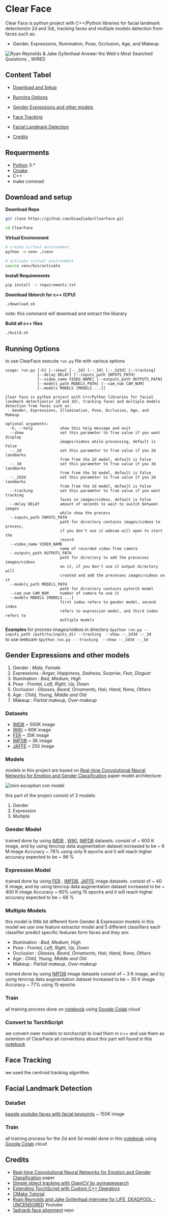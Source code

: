 
# Clear Face
Clear Face is python project with C++/Python libraries for facial landmark detection(in 2d and 3d), tracking faces and multiple models detection from faces such as:
 - Gender, Expressions, Illumination, Pose, Occlusion, Age, and Makeup.
	

![Ryan Reynolds & Jake Gyllenhaal Answer the Web's Most Searched Questions _ WIRED](https://github.com/DiaaZiada/ClearFace/blob/master/images/ClearFace.gif)

## Content Tabel

 - [Download and Setup](#download-and-setup)

 - [Running Options](#running-options)

 - [Gender Expressions and other models](#gender-expressions-and-other-models)

 - [Face Tracking](#face-tracking)

 - [Facial Landmark Detection](#facial-landmark-detection)

 - [Credits](#credits)
## Requerments
 - [Python](https://www.python.org/) 3.*
 - [Cmake](https://cmake.org/)
 - C++
 - make commad 
 
## Download and setup
**Download Repo**
```bash 
git clone https://github.com/DiaaZiada/ClearFace.git
```
```bash
cd ClearFace
```
**Virtual Environment**
```bash
# create virtual environment
python -m venv ./venv
```
```bash
# activate virtual environment
source venv/bin/activate
```

**Install Requirements**
```bash
pip install -r requirements.txt
```
**Download libtorch for c++ (CPU)**
```bash
./download.sh
``` 
note: this command will download and extract the libarary

**Build all c++ files**
```bash
./build.sh
```

## Running Options
to use ClearFace execute `run.py` file with  various options
```
usage: run.py [-h] [--show] [--_2d] [--_3d] [--_2d3d] [--tracking]
              [--delay DELAY] [--inputs_path INPUTS_PATH]
              [--video_name VIDEO_NAME] [--outputs_path OUTPUTS_PATH]
              [--models_path MODELS_PATH] [--cam_num CAM_NUM]
              [--models MODELS [MODELS ...]]

Clear Face is python project with C++/Python libraries for facial landmark detection(in 2d and 3d), tracking faces and multiple models detection from faces such as:
 - Gender, Expressions, Illumination, Pose, Occlusion, Age, and Makeup.

optional arguments:
  -h, --help            show this help message and exit
  --show                set this parameter to True value if you want display
                        images/videos while processing, default is False
  --_2d                 set this parameter to True value if you 2d landmarks
                        from from the 2d model, default is False
  --_3d                 set this parameter to True value if you 3d landmarks
                        from from the 3d model, default is False
  --_2d3d               set this parameter to True value if you 2d landmarks
                        from from the 3d model, default is False
  --tracking            set this parameter to True value if you want tracking
                        faces in images/videos, default is False
  --delay DELAY         amount of seconds to wait to switch between images
                        while show the precess
  --inputs_path INPUTS_PATH
                        path for directory contains images/videos to process,
                        if you don't use it webcam will open to start the
                        record
  --video_name VIDEO_NAME
                        name of recorded video from camera
  --outputs_path OUTPUTS_PATH
                        path for directory to add the precesses images/videos
                        on it, if you don't use it output directory will
                        created and add the precesses images/videos on it
  --models_path MODELS_PATH
                        path for directory contains pytorch model
  --cam_num CAM_NUM     number of camera to use it
  --models MODELS [MODELS ...]
                        first index refers to gender model, second index
                        refers to expression model, and third index refers to
                        multiple models

```
**Examples**
for process images/videos in directory
`$python run.py --inputs_path /path/to/inputs_dir --tracking  --show --_2d3d --_3d`  
to use webcam 
`$python run.py ---tracking  --show --_2d3d --_3d`   

## Gender Expressions and other models
1.  Gender : _Male, Female_
2.  Expressions : _Anger, Happiness, Sadness, Surprise, Fear, Disgust_
3.  Illumination : _Bad, Medium, High_
4.  Pose : _Frontal, Left, Right, Up, Down_
5.  Occlusion : _Glasses, Beard, Ornaments, Hair, Hand, None, Others_
6.  Age : _Child, Young, Middle and Old_
7.  Makeup : _Partial makeup, Over-makeup_
### Datasets
* [IMDB](https://data.vision.ee.ethz.ch/cvl/rrothe/imdb-wiki/) ~ 500K image
* [WIKI](https://data.vision.ee.ethz.ch/cvl/rrothe/imdb-wiki/) ~ 60K image
* [FER](https://www.kaggle.com/c/challenges-in-representation-learning-facial-expression-recognition-challenge/data) ~ 35K image
* [IMFDB](http://cvit.iiit.ac.in/projects/IMFDB/) ~ 3K image
* [JAFFE](http://www.kasrl.org/jaffe.html) ~ 250 image


### Models
models in this project are based on [Real-time Convolutional Neural Networks for Emotion and Gender Classification](https://arxiv.org/pdf/1710.07557.pdf) paper
model architecture: 

![mini exception cnn model](https://github.com/DiaaZiada/ClearFace/blob/master/images/mini_exception_cnn_model.png)

this part of the project consist of 3 models:
	

 1. Gender
 2. Expression
 3. Multiple

### Gender Model
trained done by using [IMDB](https://data.vision.ee.ethz.ch/cvl/rrothe/imdb-wiki/) , [WIKI](https://data.vision.ee.ethz.ch/cvl/rrothe/imdb-wiki/),  [IMFDB](http://cvit.iiit.ac.in/projects/IMFDB/)  datasets. consist of ~ 600 K image, and by using tencrop data augmentation dataset increased to be ~ 6 M image 
Accuracy ~ 78% using only 6 epochs and it will reach higher accuracy expected to be ~ 96 %

### Expression Model
trained done by using [FER](https://www.kaggle.com/c/challenges-in-representation-learning-facial-expression-recognition-challenge/data) , [IMFDB](http://cvit.iiit.ac.in/projects/IMFDB/), [JAFFE](http://www.kasrl.org/jaffe.html)  image datasets. consist of ~ 40 K image, and by using tencrop data augmentation dataset increased to be ~ 400 K image 
Accuracy ~ 60% using 15 epochs and it will reach higher accuracy expected to be ~ 66 %

### Multiple Models
this model is little bit different form Gender & Expression models 
in this model we use one feature extractor model and 5 different classifiers each classifier predict specific features form faces and they are:
* Illumination : _Bad, Medium, High_
*  Pose : _Frontal, Left, Right, Up, Down_
*  Occlusion : _Glasses, Beard, Ornaments, Hair, Hand, None, Others_
*  Age : _Child, Young, Middle and Old_
*  Makeup : _Partial makeup, Over-makeup_

trained done by using [IMFDB](http://cvit.iiit.ac.in/projects/IMFDB/) image datasets consist of ~ 3 K image, and by using tencrop data augmentation dataset increased to be ~ 30 K image 
Accuracy ~ 77% using 15 epochs
### Train
all training process done on [notebook](https://github.com/DiaaZiada/ClearFace/blob/master/notebooks/Gender%2C%20Expressions%2C%20Illumination%2C%20Pose%2C%20Occlusion%2C%20Age%2C%20and%20Makeup.ipynb) using [Google Colab](https://colab.research.google.com) cloud 
### Convert to TorchScript

we convert ower models to torchscript to load them in c++
and use them as extention of ClearFace
all convertions about this part will found in this [notebook](https://github.com/DiaaZiada/ClearFace/blob/master/notebooks/ConvToTorchScript.ipynb)

## Face Tracking
we used the centroid tracking algorithm
## Facial Landmark Detection
### DataSet
[kaggle youtube faces with facial keypoints](https://www.kaggle.com/selfishgene/youtube-faces-with-facial-keypoints) ~ 150K image

### Train
all training process for the 2d and 3d model done in this [notebook]([https://github.com/DiaaZiada/ClearFace/blob/master/notebooks/Facial_Keypoints_Detection.ipynb](https://github.com/DiaaZiada/ClearFace/blob/master/notebooks/Facial_Keypoints_Detection.ipynb)) using [Google Colab](https://colab.research.google.com) cloud 

## Credits

* [Real-time Convolutional Neural Networks for Emotion and Gender Classification](https://arxiv.org/pdf/1710.07557.pdf) paper
* [Simple object tracking with OpenCV by  pyimagesearch](https://www.pyimagesearch.com/2018/07/23/simple-object-tracking-with-opencv/)
* [Extending TorchScript with Custom C++ Operators](https://github.com/pytorch/tutorials/blob/master/advanced_source/torch_script_custom_ops.rst)
* [CMake Tutorial](https://medium.com/@onur.dundar1/cmake-tutorial-585dd180109b)
* [Ryan Reynolds and Jake Gyllenhaal interview for LIFE, DEADPOOL - UNCENSORED](https://www.youtube.com/watch?v=_kB5K33bd6Y&t=3s) Youtube
* [1adrianb face alignment](https://github.com/1adrianb/face-alignment) repo

